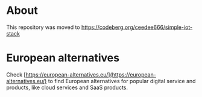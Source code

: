 # About

This repository was moved to https://codeberg.org/ceedee666/simple-iot-stack

# European alternatives 

Check [https://european-alternatives.eu/](https://european-alternatives.eu/) to find European alternatives for popular digital service and products, like cloud services and SaaS products. 

